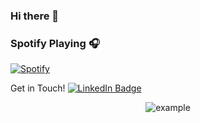 ### Hi there 👋

### Spotify Playing 🎧

[![Spotify](https://novatorem.bgstatic.vercel.app/api/spotify)](https://open.spotify.com/track/2eAvDnpXP5W0cVtiI0PUxV?si=bf6e7e2596d74420)


Get in Touch!
[![LinkedIn Badge](https://img.shields.io/badge/LinkedIn-Profile-informational?style=flat&logo=linkedin&logoColor=white&color=0D76A8)](https://www.linkedin.com/in/riddhi-singh-12aba1102/)

<p align="center">
  <img  src="https://raw.githubusercontent.com/riddhiisingh/riddhiisingh/main/resources/img/github-contribution-grid-snake.svg"
    alt="example" />
</p>
